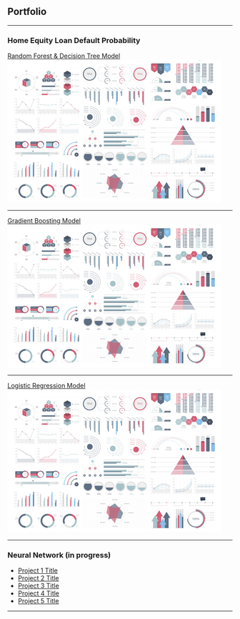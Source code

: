 ## Portfolio

---

### Home Equity Loan Default Probability

[Random Forest & Decision Tree Model](/sample_page)
<img src="images/dummy_thumbnail.jpg?raw=true"/>

---
[Gradient Boosting Model](/pdf/sample_presentation.pdf)
<img src="images/dummy_thumbnail.jpg?raw=true"/>

---
[Logistic Regression Model](http://example.com/)
<img src="images/dummy_thumbnail.jpg?raw=true"/>

---

### Neural Network (in progress)

- [Project 1 Title](http://example.com/)
- [Project 2 Title](http://example.com/)
- [Project 3 Title](http://example.com/)
- [Project 4 Title](http://example.com/)
- [Project 5 Title](http://example.com/)

---

<!-- Remove above link if you don't want to attibute -->
